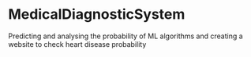 # MedicalDiagnosticSystem
Predicting and analysing the probability of ML algorithms and creating a website to check heart disease probability
